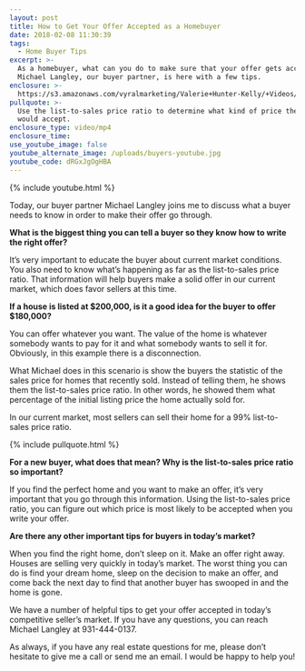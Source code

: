 ```yaml
---
layout: post
title: How to Get Your Offer Accepted as a Homebuyer
date: 2018-02-08 11:30:39
tags:
  - Home Buyer Tips
excerpt: >-
  As a homebuyer, what can you do to make sure that your offer gets accepted?
  Michael Langley, our buyer partner, is here with a few tips.
enclosure: >-
  https://s3.amazonaws.com/vyralmarketing/Valerie+Hunter-Kelly/+Videos/2018/February/Clarksville%252C+Tennessee+Real+Estate+Agent-+How+to+Get+Your+Offer+Accepted+as+a+Homebuyer.mp4
pullquote: >-
  Use the list-to-sales price ratio to determine what kind of price the seller
  would accept.
enclosure_type: video/mp4
enclosure_time:
use_youtube_image: false
youtube_alternate_image: /uploads/buyers-youtube.jpg
youtube_code: dRGxJgOgHBA
---
```



{% include youtube.html %}

Today, our buyer partner Michael Langley joins me to discuss what a buyer needs to know in order to make their offer go through.

**What is the biggest thing you can tell a buyer so they know how to write the right offer?**

It’s very important to educate the buyer about current market conditions. You also need to know what’s happening as far as the list-to-sales price ratio. That information will help buyers make a solid offer in our current market, which does favor sellers at this time. &nbsp;&nbsp;

**If a house is listed at $200,000, is it a good idea for the buyer to offer $180,000?**

You can offer whatever you want. The value of the home is whatever somebody wants to pay for it and what somebody wants to sell it for. Obviously, in this example there is a disconnection.

What Michael does in this scenario is show the buyers the statistic of the sales price for homes that recently sold. Instead of telling them, he shows them the list-to-sales price ratio. In other words, he showed them what percentage of the initial listing price the home actually sold for.

In our current market, most sellers can sell their home for a 99% list-to-sales price ratio.

{% include pullquote.html %}

**For a new buyer, what does that mean? Why is the list-to-sales price ratio so important?**

If you find the perfect home and you want to make an offer, it’s very important that you go through this information. Using the list-to-sales price ratio, you can figure out which price is most likely to be accepted when you write your offer.

**Are there any other important tips for buyers in today’s market?**

When you find the right home, don’t sleep on it. Make an offer right away. Houses are selling very quickly in today’s market. The worst thing you can do is find your dream home, sleep on the decision to make an offer, and come back the next day to find that another buyer has swooped in and the home is gone.

We have a number of helpful tips to get your offer accepted in today’s competitive seller’s market. If you have any questions, you can reach Michael Langley at 931-444-0137.

As always, if you have any real estate questions for me, please don’t hesitate to give me a call or send me an email. I would be happy to help you!